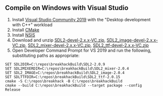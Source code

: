 Compile on Windows with Visual Studio
-------------------------------------

1. Install [Visual Studio Community 2019](https://visualstudio.microsoft.com/vs/community/) with the "Desktop development with C++" workload
2. Install [CMake](https://cmake.org/download/)
3. Install [NSIS](https://nsis.sourceforge.io/Download)
4. Download and unzip [SDL2-devel-2.x.x-VC.zip](https://www.libsdl.org/download-2.0.php), [SDL2_image-devel-2.x.x-VC.zip](https://www.libsdl.org/projects/SDL_image/), [SDL2_mixer-devel-2.x.x-VC.zip](https://www.libsdl.org/projects/SDL_mixer/), [SDL2_ttf-devel-2.x.x-VC.zip](https://www.libsdl.org/projects/SDL_ttf/)
5. Open Developer Command Prompt for VS 2019 and run the following, substituting paths as appropriate:
```batch
SET SDL2DIR=C:\repos\breakhackBuild\SDL2-2.0.9
SET SDL2MIXERDIR=C:\repos\breakhackBuild\SDL2_mixer-2.0.4
SET SDL2_IMAGE=C:\repos\breakhackBuild\SDL2_image-2.0.4
SET SDLTTFDIR=C:\repos\breakhackBuild\SDL2_ttf-2.0.15
cmake -S C:\repos\breakhack -B C:\repos\breakhackBuild
cmake --build C:\repos\breakhackBuild --target package --config Release
```